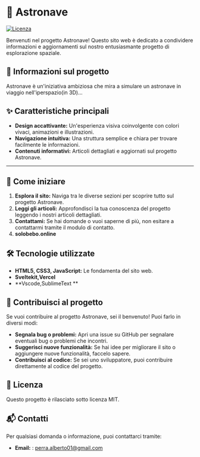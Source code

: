 # 🚀 Astronave

[![Licenza](https://img.shields.io/badge/Licenza-MIT-blue.svg)](https://opensource.org/licenses/MIT)

Benvenuti nel progetto Astronave! Questo sito web è dedicato a condividere informazioni e aggiornamenti sul nostro entusiasmante progetto di esplorazione spaziale.

## 🔭 Informazioni sul progetto

Astronave è un'iniziativa ambiziosa che mira a simulare un astronave in viaggio nell'iperspazio(in 3D)... 

## ✨ Caratteristiche principali

* **Design accattivante:** Un'esperienza visiva coinvolgente con colori vivaci, animazioni e illustrazioni.
* **Navigazione intuitiva:** Una struttura semplice e chiara per trovare facilmente le informazioni.
* **Contenuti informativi:** Articoli dettagliati e aggiornati sul progetto Astronave.
* ****

## 🚀 Come iniziare

1. **Esplora il sito:** Naviga tra le diverse sezioni per scoprire tutto sul progetto Astronave.
2. **Leggi gli articoli:** Approfondisci la tua conoscenza del progetto leggendo i nostri articoli dettagliati.
3. **Contattami:** Se hai domande o vuoi saperne di più, non esitare a contattarmi tramite il modulo di contatto.
4. **solobebo.online**

## 🛠️ Tecnologie utilizzate

* **HTML5, CSS3, JavaScript:** Le fondamenta del sito web.
* **Sveltekit,Vercel**
* **Vscode,SublimeText **

## 🤝 Contribuisci al progetto

Se vuoi contribuire al progetto Astronave, sei il benvenuto! Puoi farlo in diversi modi:

* **Segnala bug o problemi:** Apri una issue su GitHub per segnalare eventuali bug o problemi che incontri.
* **Suggerisci nuove funzionalità:** Se hai idee per migliorare il sito o aggiungere nuove funzionalità, faccelo sapere.
* **Contribuisci al codice:** Se sei uno sviluppatore, puoi contribuire direttamente al codice del progetto.

## 📄 Licenza

Questo progetto è rilasciato sotto licenza MIT.

## 📬 Contatti

Per qualsiasi domanda o informazione, puoi contattarci tramite:

* **Email:** : perra.alberto01@gmail.com
